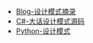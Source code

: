- [Blog-设计模式摘录](http://blog.wuwenxiang.net/Design-Pattern)
- [C#-大话设计模式源码](https://github.com/wu-wenxiang/Training-DesignPattern-Public/tree/master/CSharp)
- [Python-设计模式](https://github.com/wu-wenxiang/Training-DesignPattern-Public/tree/master/Python)